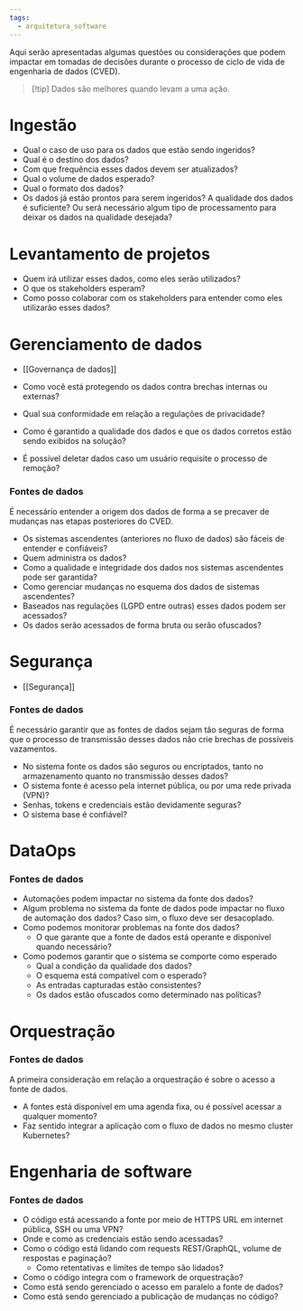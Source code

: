 ```yaml
---
tags:
  - arquitetura_software
---
```

Aqui serão apresentadas algumas questões ou considerações que podem impactar em tomadas de decisões durante o processo de ciclo de vida de engenharia de dados (CVED).

> [!tip] Dados são melhores quando levam a uma ação.

# Ingestão

- Qual o caso de uso para os dados que estão sendo ingeridos?
- Qual é o destino dos dados?
- Com que frequência esses dados devem ser atualizados? 
- Qual o volume de dados esperado?
- Qual o formato dos dados?
- Os dados já estão prontos para serem ingeridos? A qualidade dos dados é suficiente? Ou será necessário algum tipo de processamento para deixar os dados na qualidade desejada?

# Levantamento de projetos

- Quem irá utilizar esses dados, como eles serão utilizados?
- O que os stakeholders esperam?
- Como posso colaborar com os stakeholders para entender como eles utilizarão esses dados?

# Gerenciamento de dados

- [[Governança de dados]]

- Como você está protegendo os dados contra brechas internas ou externas?
- Qual sua conformidade em relação a regulações de privacidade?
- Como é garantido a qualidade dos dados e que os dados corretos estão sendo exibidos na solução?
- É possível deletar dados caso um usuário requisite o processo de remoção?

### Fontes de dados

É necessário entender a origem dos dados de forma a se precaver de mudanças nas etapas posteriores do CVED.

- Os sistemas ascendentes (anteriores no fluxo de dados) são fáceis de entender e confiáveis? 
- Quem administra os dados?
- Como a qualidade e integridade dos dados nos sistemas ascendentes pode ser garantida?
- Como gerenciar mudanças no esquema dos dados de sistemas ascendentes?
- Baseados nas regulações (LGPD entre outras) esses dados podem ser acessados?
- Os dados serão acessados de forma bruta ou serão ofuscados?

# Segurança

- [[Segurança]]

### Fontes de dados

É necessário garantir que as fontes de dados sejam tão seguras de forma que o processo de transmissão desses dados não crie brechas de possíveis vazamentos.

- No sistema fonte os dados são seguros ou encriptados, tanto no armazenamento quanto no transmissão desses dados?
- O sistema fonte é acesso pela internet pública, ou por uma rede privada (VPN)?
- Senhas, tokens e credenciais estão devidamente seguras?
- O sistema base é confiável?

# DataOps

### Fontes de dados

- Automações podem impactar no sistema da fonte dos dados?
- Algum problema no sistema da fonte de dados pode impactar no fluxo de automação dos dados? Caso sim, o fluxo deve ser desacoplado.
- Como podemos monitorar problemas na fonte dos dados?
	- O que garante que a fonte de dados está operante e disponível quando necessário?
- Como podemos garantir que o sistema se comporte como esperado
	- Qual a condição da qualidade dos dados?
	- O esquema está compatível com o esperado? 
	- As entradas capturadas estão consistentes? 
	- Os dados estão ofuscados como determinado nas políticas?

# Orquestração

### Fontes de dados

A primeira consideração em relação a orquestração é sobre o acesso a fonte de dados.

- A fontes está disponível em uma agenda fixa, ou é possível acessar a qualquer momento?
- Faz sentido integrar a aplicação com o fluxo de dados no mesmo cluster Kubernetes?

# Engenharia de software

### Fontes de dados

- O código está acessando a fonte por meio de HTTPS URL em internet pública, SSH ou uma VPN?
- Onde e como as credenciais estão sendo acessadas?
- Como o código está lidando com requests REST/GraphQL, volume de respostas e paginação?
	- Como retentativas e limites de tempo são lidados?
- Como o código integra com o framework de orquestração?
- Como está sendo gerenciado o acesso em paralelo a fonte de dados?
- Como está sendo gerenciado a publicação de mudanças no código?

